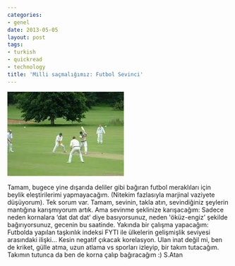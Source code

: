 ```yaml
---
categories:
- genel
date: 2013-05-05
layout: post
tags:
- turkish
- quickread
- technology
title: 'Milli saçmalığımız: Futbol Sevinci'
---
```


[![](/images/cf8ab-kriket.jpg)](https://suatatan.wordpress.com/wp-content/uploads/2013/05/cf8ab-kriket.jpg)

Tamam, bugece yine dışarıda deliler gibi bağıran futbol meraklıları için beylik eleştirilerimi yapmayacağım. (Nitekim fazlasıyla marjinal vaziyete düşüyorum). Tek sorum var. Tamam, sevinin, takla atın, sevindiğiniz şeylerin mantığına karışmıyorum artık. Ama sevinme şeklinize karışacağım: Sadece neden kornalara ‘dat dat dat’ diye basıyorsunuz, neden 'öküz-engiz’ şekilde bağırıyorsunuz, gecenin bu saatinde. Yakında bir çalışma yapacağım: Futbolda yapılan taşkınlık indeksi FYTI ile ülkelerin gelişmişlik seviyesi arasındaki ilişki… Kesin negatif çıkacak korelasyon. Ulan inat değil mi, ben de kriket, gülle atma, uzun atlama vs sporları izleyip, bir takım tutacağım. Takımın tutunca da ben de korna çalıp bağıracağım :) S.Atan

